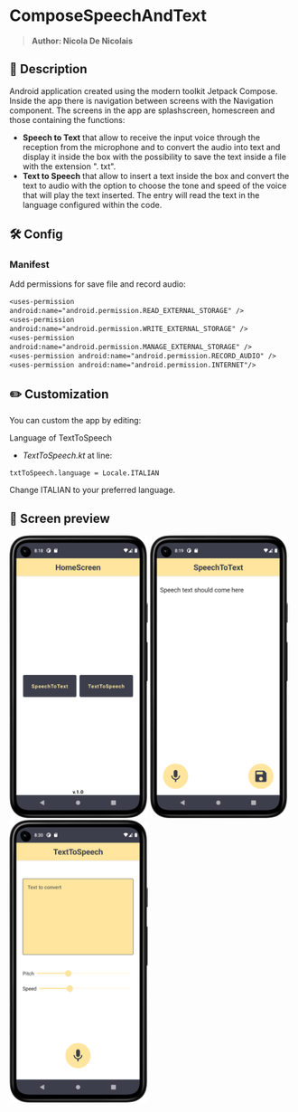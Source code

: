 # ComposeSpeechAndText
> <b>Author: Nicola De Nicolais</b>

## 📍 Description
Android application created using the modern toolkit Jetpack Compose. Inside the app there is navigation between screens with the Navigation component. The screens in the app are splashscreen, homescreen and those containing the functions:<br>
- **Speech to Text** that allow to receive the input voice through the reception from the microphone and to convert the audio into text and display it inside the box with the possibility to save the text inside a file with the extension ". txt".<br>
- **Text to Speech** that allow to insert a text inside the box and convert the text to audio with the option to choose the tone and speed of the voice that will play the text inserted. The entry will read the text in the language configured within the code.<br>


## 🛠️ Config
### Manifest
Add permissions for save file and record audio:
```
<uses-permission android:name="android.permission.READ_EXTERNAL_STORAGE" />
<uses-permission android:name="android.permission.WRITE_EXTERNAL_STORAGE" />
<uses-permission android:name="android.permission.MANAGE_EXTERNAL_STORAGE" />
<uses-permission android:name="android.permission.RECORD_AUDIO" />
<uses-permission android:name="android.permission.INTERNET"/>
```

## ✏️ Customization

You can custom the app by editing:

Language of TextToSpeech

* *TextToSpeech.kt* at line:
```
txtToSpeech.language = Locale.ITALIAN
```

Change ITALIAN to your preferred language.

## 📎 Screen preview
<p float="left">
<img height="500em" src="screenshots/Screenshot01.png" title="SpeechToText's screen preview">
<img height="500em" src="screenshots/Screenshot02.png" title="SpeechToText's screen preview">
<img height="500em" src="screenshots/Screenshot03.png" title="SpeechToText's screen preview">
